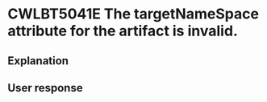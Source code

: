 # CWLBT5041E The targetNameSpace attribute for the artifact is invalid.

## Explanation

## User response